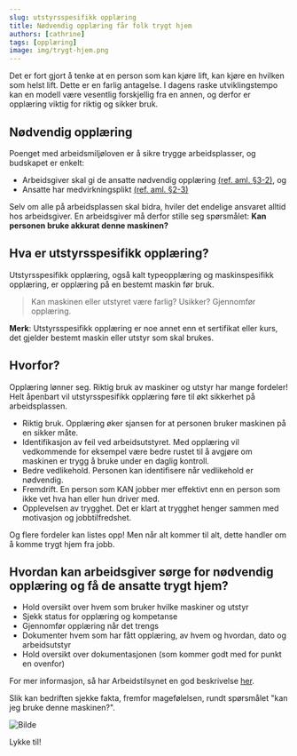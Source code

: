 ```yaml
---
slug: utstyrsspesifikk opplæring
title: Nødvendig opplæring får folk trygt hjem
authors: [cathrine]
tags: [opplæring]
image: img/trygt-hjem.png
---
```

Det er fort gjort å tenke at en person som kan kjøre lift, kan kjøre en hvilken som helst lift. Dette er en farlig antagelse. I dagens raske utviklingstempo kan en modell være vesentlig forskjellig fra en annen, og derfor er opplæring viktig for riktig og sikker bruk.
<!-- truncate -->

## Nødvendig opplæring

Poenget med arbeidsmiljøloven er å sikre trygge arbeidsplasser, og budskapet er enkelt:
+ Arbeidsgiver skal gi de ansatte nødvendig opplæring [(ref. aml. §3-2)](https://lovdata.no/LTI/lov/2005-06-17-62/§3-2), og 
+ Ansatte har medvirkningsplikt [(ref. aml. §2-3)](https://lovdata.no/LTI/lov/2005-06-17-62/§2-3)

Selv om alle på arbeidsplassen skal bidra, hviler det endelige ansvaret alltid hos arbeidsgiver. En arbeidsgiver må derfor stille seg spørsmålet: **Kan personen bruke akkurat denne maskinen?** 

## Hva er utstyrsspesifikk opplæring?
Utstyrsspesifikk opplæring, også kalt typeopplæring og maskinspesifikk opplæring, er opplæring på en bestemt maskin før bruk. 

> Kan maskinen eller utstyret være farlig? Usikker? Gjennomfør opplæring. 

**Merk**: Utstyrsspesifikk opplæring er noe annet enn et sertifikat eller kurs, det gjelder bestemt maskin eller utstyr som skal brukes. 

## Hvorfor?
Opplæring lønner seg. Riktig bruk av maskiner og utstyr har mange fordeler! Helt åpenbart vil utstyrsspesifikk opplæring føre til økt sikkerhet på arbeidsplassen. 

+ Riktig bruk. Opplæring øker sjansen for at personen bruker maskinen på en sikker måte. 
+ Identifikasjon av feil ved arbeidsutstyret. Med opplæring vil vedkommende for eksempel være bedre rustet til å avgjøre om maskinen er trygg å bruke under en daglig kontroll. 
+ Bedre vedlikehold. Personen kan identifisere når vedlikehold er nødvendig. 
+ Fremdrift. En person som KAN jobber mer effektivt enn en person som ikke vet hva han eller hun driver med. 
+ Opplevelsen av trygghet. Det er klart at trygghet henger sammen med motivasjon og jobbtilfredshet.

Og flere fordeler kan listes opp! Men når alt kommer til alt, dette handler om å komme trygt hjem fra jobb. 

## Hvordan kan arbeidsgiver sørge for nødvendig opplæring og få de ansatte trygt hjem? 
+ Hold oversikt over hvem som bruker hvilke maskiner og utstyr
+ Sjekk status for opplæring og kompetanse
+ Gjennomfør opplæring når det trengs
+ Dokumenter hvem som har fått opplæring, av hvem og hvordan, dato og arbeidsutstyr
+ Hold oversikt over dokumentasjonen (som kommer godt med for punkt en ovenfor) 

For mer informasjon, så har Arbeidstilsynet en god beskrivelse [her](https://www.arbeidstilsynet.no/regelverk/forskrifter/forskrift-om-utforelse-av-arbeid/3/10/10-4/).

Slik kan bedriften sjekke fakta, fremfor magefølelsen, rundt spørsmålet "kan jeg bruke denne maskinen?". 

![Bilde](trygt-hjem.png)

Lykke til! 